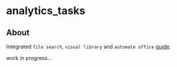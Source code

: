 # analytics_tasks

## About

Integrated `file search`, `visual library` and `automate office` [guide](https://ashugaur.github.io/analytics_tasks/).

work in progress...
